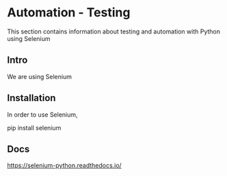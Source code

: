 # Automation - Testing

This section contains information about testing and automation with Python using Selenium

## Intro

We are using Selenium

## Installation 

In order to use Selenium,

pip install selenium

## Docs
https://selenium-python.readthedocs.io/